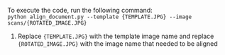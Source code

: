 To execute the code, run the following command: <br />
```python align_document.py --template {TEMPLATE.JPG} --image scans/{ROTATED_IMAGE.JPG}``` <br />
1. Replace `{TEMPLATE.JPG}` with the template image name and replace `{ROTATED_IMAGE.JPG}` with the image name that needed to be aligned